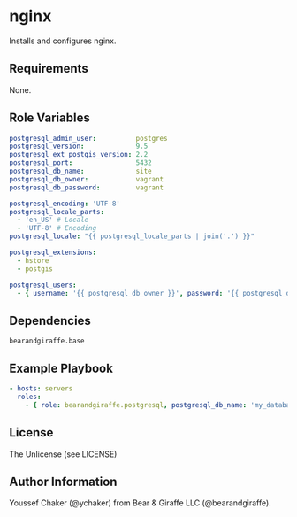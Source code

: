 nginx
=========

Installs and configures nginx.

Requirements
------------

None.

Role Variables
--------------

```yml
postgresql_admin_user:          postgres
postgresql_version:             9.5
postgresql_ext_postgis_version: 2.2
postgresql_port:                5432
postgresql_db_name:             site
postgresql_db_owner:            vagrant
postgresql_db_password:         vagrant

postgresql_encoding: 'UTF-8'
postgresql_locale_parts:
  - 'en_US' # Locale
  - 'UTF-8' # Encoding
postgresql_locale: "{{ postgresql_locale_parts | join('.') }}"

postgresql_extensions:
  - hstore
  - postgis

postgresql_users:
  - { username: '{{ postgresql_db_owner }}', password: '{{ postgresql_db_password }}' }
```

Dependencies
------------

```
bearandgiraffe.base
```

Example Playbook
----------------

```yml
- hosts: servers
  roles:
    - { role: bearandgiraffe.postgresql, postgresql_db_name: 'my_database_name' }
```

License
-------

The Unlicense (see LICENSE)

Author Information
------------------

Youssef Chaker (@ychaker) from Bear & Giraffe LLC (@bearandgiraffe).
